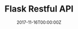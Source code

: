 ---
title: Flask Restful API
summary:  A comprehensive API solution leveraging Flask, a Python microframework, seamlessly integrated with MySQL database for rapid development of robust and scalable web services.
tags:
  - Others
date: '2017-11-16T00:00:00Z'
weight: 1

# Optional external URL for project (replaces project detail page).
external_link: 'https://github.com/tusharmalankiya/flask-restful-api'

image:
  caption: ''
  focal_point: Smart
---